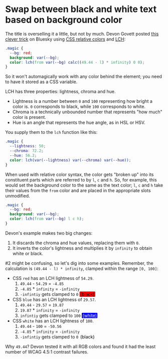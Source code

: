 # Swap between black and white text based on background color

The title is overselling it a little, but not by much. Devon Govett posted [this clever trick](https://bsky.app/profile/devongovett.bsky.social/post/3lcedcdj4qk2y) on Bluesky using [CSS relative colors](https://developer.chrome.com/blog/css-relative-color-syntax) and [LCH](https://developer.mozilla.org/en-US/docs/Web/CSS/color_value/lch):

```css
.magic {
  --bg: red;
  background: var(--bg);
  color: lch(from var(--bg) calc((49.44 - l) * infinity) 0 0);
}
```

So it won't automagically work with any color behind the element; you need to have it stored as a CSS variable.

LCH has three properties: lightness, chroma and hue.

- Lightness is a number between `0` and `100` representing how bright a color is. `0` corresponds to black, while `100` corresponds to white.
- Chroma is a technically unbounded number that represents "how much" color is present.
- Hue is an angle that represents the hue angle, as in HSL or HSV.

You supply them to the `lch` function like this:

```css
.magic {
  --lightness: 50;
  --chroma: 72.2;
  --hue: 56.2;
  color: lch(var(--lightness) var(--chroma) var(--hue));
}
```

When used with relative color syntax, the color gets "broken up" into its constituent parts which are referred to by `l`, `c` and `h`. So, for example, this would set the background color to the same as the text color; `l`, `c` and `h` take their values from the `from` color and are placed in the appropriate slots unmodified.

```css
.magic {
  --bg: red;
  background: var(--bg);
  color: lch(from var(--bg) l c h);
}
```

Devon's example makes two big changes:

1. It discards the chroma and hue values, replacing them with `0`.
2. It inverts the color's lightness and multiplies it by `infinity` to obtain white or black.

#2 might be confusing, so let's dig into some examples. Remember, the calculation is `(49.44 - l) * infinity`, clamped within the range `[0, 100]`:

- CSS `red` has an LCH lightness of `54.29`.
  1. `49.44` - `54.29` = `-4.85`
  2. `-4.85` \* `infinity` = `-infinity`
  3. `-infintiy` gets clamped to `0` <span style="border-radius: 2px; padding: 0 2px; background: red; color: black">(black)</span>
- CSS `blue` has an LCH lightness of `29.57`.
  1. `49.44` - `29.57` = `19.87`
  2. `19.87` \* `infinity` = `-infinity`
  3. `infintiy` gets clamped to `100` <span style="border-radius: 2px; padding: 0 2px; background: blue; color: white">(white)</span>
- CSS `white` has an LCH lightness of `100`.
  1. `49.44` - `100` = `-50.56`
  2. `-4.85` \* `infinity` = `-infinity`
  3. `-infintiy` gets clamped to `0` <span style="border-radius: 2px; padding: 0 2px; background: white; color: black">(black)</span>

Why `49.44`? Devon tested it with all RGB colors and found it had the least number of WCAG 4.5:1 contrast failures.
